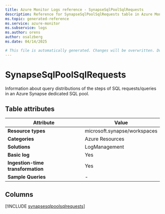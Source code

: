 ```yaml
---
title: Azure Monitor Logs reference - SynapseSqlPoolSqlRequests
description: Reference for SynapseSqlPoolSqlRequests table in Azure Monitor Logs.
ms.topic: generated-reference
ms.service: azure-monitor
ms.subservice: logs
ms.author: orens
author: osalzberg
ms.date: 04/14/2025

# This file is automatically generated. Changes will be overwritten. Do not change this file directly.
---
```


# SynapseSqlPoolSqlRequests

Information about query distributions of the steps of SQL requests/queries in an Azure Synapse dedicated SQL pool.


## Table attributes

|Attribute|Value|
|---|---|
|**Resource types**|microsoft.synapse/workspaces|
|**Categories**|Azure Resources|
|**Solutions**| LogManagement|
|**Basic log**|Yes|
|**Ingestion-time transformation**|Yes|
|**Sample Queries**|-|



## Columns
  
[!INCLUDE [synapsesqlpoolsqlrequests](~/reusable-content/ce-skilling/azure/includes/azure-monitor/reference/tables/synapsesqlpoolsqlrequests-include.md)]
